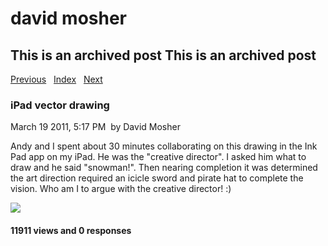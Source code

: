 # david mosher

## This is an archived post This is an archived post

[Previous](../../../posts/2011/03/sad-country-rock-jam.html)  
[Index](../../../index.html)  
[Next](../../../posts/2011/03/spacey-acoustic-groove.html)

### iPad vector drawing

March 19 2011, 5:17 PM  by David Mosher

Andy and I spent about 30 minutes collaborating on this drawing in the Ink Pad
app on my iPad. He was the "creative director". I asked him what to draw and he
said "snowman!". Then nearing completion it was determined the art direction
required an icicle sword and pirate hat to complete the vision. Who am I to
argue with the creative director! :)

![](../../../image/2011/03/23311453-drawing.png)

#### 11911 views and 0 responses

